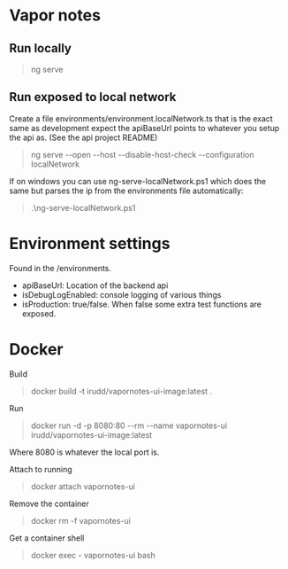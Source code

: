 # Vapor notes

## Run locally

> ng serve

## Run exposed to local network

Create a file environments/environment.localNetwork.ts that is the exact same as development expect the apiBaseUrl points to
whatever you setup the api as. (See the api project README)

> ng serve --open --host <your local ip> --disable-host-check --configuration localNetwork

If on windows you can use ng-serve-localNetwork.ps1 which does the same but parses the ip from the environments file automatically:

> .\ng-serve-localNetwork.ps1

# Environment settings
Found in the /environments.

- apiBaseUrl: Location of the backend api
- isDebugLogEnabled: console logging of various things
- isProduction: true/false. When false some extra test functions are exposed.

# Docker
Build
> docker build -t irudd/vapornotes-ui-image:latest  .

Run
> docker run -d -p 8080:80 --rm --name vapornotes-ui irudd/vapornotes-ui-image:latest

Where 8080 is whatever the local port is.

Attach to running
> docker attach vapornotes-ui

Remove the container
> docker rm -f vapornotes-ui

Get a container shell
> docker exec - vapornotes-ui bash